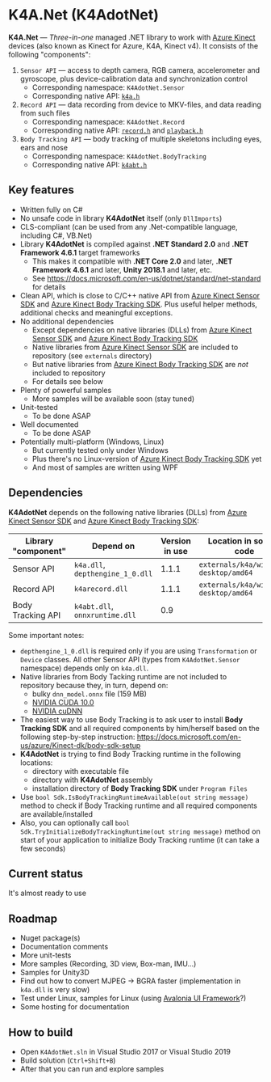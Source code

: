 # K4A.Net (K4AdotNet)

**K4A.Net** &mdash; *Three-in-one* managed .NET library to work with [Azure Kinect](https://azure.microsoft.com/en-us/services/kinect-dk/) devices (also known as Kinect for Azure, K4A, Kinect v4). It consists of the following "components":
1. `Sensor API` &mdash; access to depth camera, RGB camera, accelerometer and gyroscope, plus device-calibration data and synchronization control
   * Corresponding namespace: `K4AdotNet.Sensor`
   * Corresponding native API: [`k4a.h`](https://github.com/bibigone/k4a.net/blob/master/externals/k4a/include/k4a/k4a.h)
2. `Record API` &mdash; data recording from device to MKV-files, and data reading from such files
   * Corresponding namespace: `K4AdotNet.Record`
   * Corresponding native API: [`record.h`](https://github.com/bibigone/k4a.net/blob/master/externals/k4a/include/k4arecord/record.h) and [`playback.h`](https://github.com/bibigone/k4a.net/blob/master/externals/k4a/include/k4arecord/playback.h)
3. `Body Tracking API` &mdash; body tracking of multiple skeletons including eyes, ears and nose
   * Corresponding namespace: `K4AdotNet.BodyTracking`
   * Corresponding native API: [`k4abt.h`](https://github.com/bibigone/k4a.net/blob/master/externals/k4abt/include/k4abt.h)


## Key features

* Written fully on C#
* No unsafe code in library **K4AdotNet** itself (only `DllImports`)
* CLS-compliant (can be used from any .Net-compatible language, including C#, VB.Net)
* Library **K4AdotNet** is compiled against **.NET Standard 2.0** and **.NET Framework 4.6.1** target frameworks
  * This makes it compatible with **.NET Core 2.0** and later, **.NET Framework 4.6.1** and later, **Unity 2018.1** and later, etc.
  * See https://docs.microsoft.com/en-us/dotnet/standard/net-standard for details
* Clean API, which is close to C/C++ native API from [Azure Kinect Sensor SDK](https://docs.microsoft.com/en-us/azure/Kinect-dk/sensor-sdk-download) and [Azure Kinect Body Tracking SDK](https://docs.microsoft.com/en-us/azure/Kinect-dk/body-sdk-download). Plus useful helper methods, additional checks and meaningful exceptions.
* No additional dependencies
  * Except dependencies on native libraries (DLLs) from [Azure Kinect Sensor SDK](https://docs.microsoft.com/en-us/azure/Kinect-dk/sensor-sdk-download) and [Azure Kinect Body Tracking SDK](https://docs.microsoft.com/en-us/azure/Kinect-dk/body-sdk-download)
  * Native libraries from [Azure Kinect Sensor SDK](https://docs.microsoft.com/en-us/azure/Kinect-dk/sensor-sdk-download) are included to repository (see `externals` directory)
  * But native libraries from [Azure Kinect Body Tracking SDK](https://docs.microsoft.com/en-us/azure/Kinect-dk/body-sdk-download) are *not* included to repository
  * For details see below
* Plenty of powerful samples
  * More samples will be available soon (stay tuned)
* Unit-tested
  * To be done ASAP
* Well documented
  * To be done ASAP
* Potentially multi-platform (Windows, Linux)
  * But currently tested only under Windows
  * Plus there's no Linux-version of [Azure Kinect Body Tracking SDK](https://docs.microsoft.com/en-us/azure/Kinect-dk/body-sdk-download) yet
  * And most of samples are written using WPF


## Dependencies

**K4AdotNet** depends on the following native libraries (DLLs) from [Azure Kinect Sensor SDK](https://docs.microsoft.com/en-us/azure/Kinect-dk/sensor-sdk-download) and [Azure Kinect Body Tracking SDK](https://docs.microsoft.com/en-us/azure/Kinect-dk/body-sdk-download):

| Library "component" | Depend on                        | Version in use | Location in source code                 |
|---------------------|----------------------------------|----------------|-----------------------------------------|
| Sensor API          | `k4a.dll`, `depthengine_1_0.dll` | 1.1.1          | `externals/k4a/windows-desktop/amd64`   |
| Record API          | `k4arecord.dll`                  | 1.1.1          | `externals/k4a/windows-desktop/amd64`   |
| Body Tracking API   | `k4abt.dll`, `onnxruntime.dll`   | 0.9            |                                         |

Some important notes:
* `depthengine_1_0.dll` is required only if you are using `Transformation` or `Device` classes. All other Sensor API (types from `K4AdotNet.Sensor` namespace) depends only on `k4a.dll`.
* Native libraries from Body Tacking runtime are not included to repository because they, in turn, depend on:
  * bulky `dnn_model.onnx` file (159 MB)
  * [NVIDIA CUDA 10.0](https://developer.nvidia.com/cuda-10.0-download-archive)
  * [NVIDIA cuDNN](https://developer.nvidia.com/cudnn)
* The easiest way to use Body Tracking is to ask user to install **Body Tracking SDK** and all required components by him/herself based on the following step-by-step instruction: https://docs.microsoft.com/en-us/azure/Kinect-dk/body-sdk-setup
* **K4AdotNet** is trying to find Body Tracking runtime in the following locations:
  * directory with executable file
  * directory with **K4AdotNet** assembly
  * installation directory of **Body Tracking SDK** under `Program Files`
* Use `bool Sdk.IsBodyTrackingRuntimeAvailable(out string message)` method to check if Body Tracking runtime and all required components are available/installed
* Also, you can optionally call `bool Sdk.TryInitializeBodyTrackingRuntime(out string message)` method on start of your application to initialize Body Tracking runtime (it can take a few seconds)


## Current status

It's almost ready to use


## Roadmap

* Nuget package(s)
* Documentation comments
* More unit-tests
* More samples (Recording, 3D view, Box-man, IMU...)
* Samples for Unity3D
* Find out how to convert MJPEG -> BGRA faster (implementation in `k4a.dll` is very slow)
* Test under Linux, samples for Linux (using [Avalonia UI Framework](http://avaloniaui.net/)?)
* Some hosting for documentation


## How to build

* Open `K4AdotNet.sln` in Visual Studio 2017 or Visual Studio 2019
* Build solution (`Ctrl+Shift+B`)
* After that you can run and explore samples
